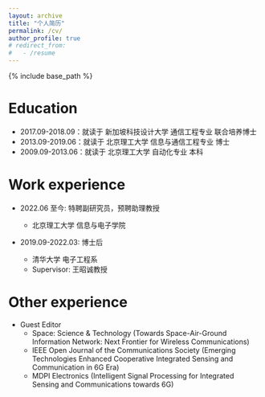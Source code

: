```yaml
---
layout: archive
title: "个人简历"
permalink: /cv/
author_profile: true
# redirect_from:
#   - /resume
---
```


{% include base_path %}

Education
======
* 2017.09-2018.09：就读于 新加坡科技设计大学 通信工程专业 联合培养博士
* 2013.09-2019.06：就读于 北京理工大学 信息与通信工程专业 博士
* 2009.09-2013.06：就读于 北京理工大学 自动化专业 本科

Work experience
======
* 2022.06 至今: 特聘副研究员，预聘助理教授
  * 北京理工大学 信息与电子学院

* 2019.09-2022.03: 博士后
  * 清华大学 电子工程系
  * Supervisor: 王昭诚教授


Other experience
======
* Guest Editor
  * Space: Science & Technology (Towards Space-Air-Ground Information Network: Next Frontier for Wireless Communications)
  * IEEE Open Journal of the Communications Society (Emerging Technologies Enhanced Cooperative Integrated Sensing and Communication in 6G Era)
  * MDPI Electronics (Intelligent Signal Processing for Integrated Sensing and Communications towards 6G)

